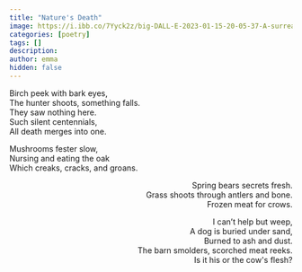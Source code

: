 ```yaml
---
title: "Nature's Death"
image: https://i.ibb.co/7Yyck2z/big-DALL-E-2023-01-15-20-05-37-A-surreal-painting-of-fungi-growing-on-a-log-turning-into-antlers.png
categories: [poetry]
tags: []
description: 
author: emma
hidden: false
---
```


Birch peek with bark eyes, <br />
The hunter shoots, something falls. <br />
They saw nothing here.  <br />
Such silent centennials,  <br />
All death merges into one. <br />

Mushrooms fester slow,  <br />
Nursing and eating the oak <br />
Which creaks, cracks, and groans.  <br />

<div style="text-align: right"> 
Spring bears secrets fresh. <br />
Grass shoots through antlers and bone. <br />
Frozen meat for crows. <br />

I can’t help but weep, <br />
A dog is buried under sand, <br />
Burned to ash and dust. <br />
The barn smolders, scorched meat reeks. <br />
Is it his or the cow's flesh? <br />
</div>


